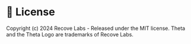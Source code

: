 # 📝 License
Copyright (c) 2024 Recove Labs - Released under the MIT license.
Theta and the Theta Logo are trademarks of Recove Labs.